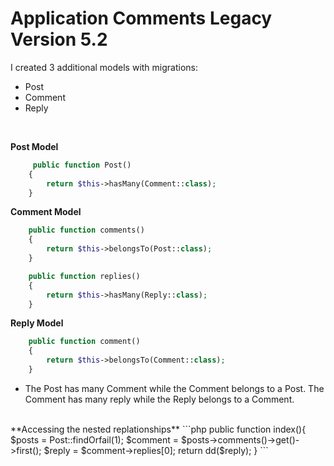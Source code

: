# Application Comments Legacy Version 5.2 

I created 3 additional models with migrations:
- Post
- Comment
- Reply

 
<br>



**Post Model**
```php
     public function Post()
    {
        return $this->hasMany(Comment::class);
    }
```

**Comment Model**
```php
    public function comments()
    {
        return $this->belongsTo(Post::class);
    }

    public function replies()
    {
        return $this->hasMany(Reply::class);
    }
```

**Reply Model**
```php
    public function comment()
    {
        return $this->belongsTo(Comment::class);
    }
```


-  The Post has many Comment while the Comment belongs to a Post. The Comment has many reply while the Reply belongs to a Comment.
<br>
**Accessing the nested replationships**
```php
   public function index(){
        $posts =  Post::findOrfail(1);
        $comment = $posts->comments()->get()->first();
        $reply = $comment->replies[0];
        return dd($reply);
    }
```
